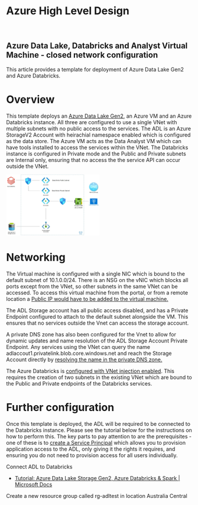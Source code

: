 # Azure High Level Design
<br/>

## Azure Data Lake, Databricks and Analyst Virtual Machine - closed network configuration
This article provides a template for deployment of Azure Data Lake Gen2 and Azure Databricks.


# Overview
This template deploys an [Azure Data Lake Gen2][DataLakeGen2Docs], an Azure VM and an Azure Databricks instance.  All three are configured to use a single VNet with multiple subnets with no public access to the services.
The ADL is an Azure StorageV2 Account with heirachial namespace enabled which is configured as the data store.  The Azure VM acts as the Data Analyst VM which can have tools installed to access the services within the VNet.  The Databricks instance is configured in Private mode and the Public and Private subnets are Internal only, ensuring that no access the the service API can occur outside the VNet.

<img src="images/highleveldesign.jpg" alt="HighLevelDesign" title="HighLevelDesign" width="50%" />

# Networking
The Virtual machine is configured with a single NIC which is bound to the default subnet of 10.1.0.0/24.  There is an NSG on the vNIC which blocks all ports except from the VNet, so other subnets in the same VNet can be accessed.  To access this virtual machine from the portal, or from a remote location a [Public IP would have to be added to the virtual machine.][PublicIP]

The ADL Storage account has all public access disabled, and has a Private Endpoint configured to attach to the default subnet alongside the VM.  This ensures that no services outside the Vnet can access the storage account.  

A private DNS zone has also been configured for the Vnet to allow for dynamic updates and name resolution of the ADL Storage Account Private Endpoint.  Any services using the VNet can query the name adlaccout1.privatelink.blob.core.windows.net and reach the Storage Account directly by [resolving the name in the private DNS zone.][PrivateDNS]

The Azure Databricks is [configured with VNet injection enabled][DataBricksVnet].  This requires the creation of two subnets in the existing VNet which are bound to the Public and Private endpoints of the Databricks services.

# Further configuration
Once this template is deployed, the ADL will be required to be connected to the Databricks instance.  Please see the tutorial below for the instructions on how to perform this.  The key parts to pay attention to are the prerequisites - one of these is to [create a Service Principal][ServicePrincipal] which allows you to provision application access to the ADL, only giving it the rights it requires, and ensuring you do not need to provision access for all users individually.

Connect ADL to Databricks
* [Tutorial: Azure Data Lake Storage Gen2, Azure Databricks & Spark | Microsoft Docs][AdlToDataBricksConfig]

Create a new resource group called rg-adltest in location Australia Central


<!-- Local -->
[Design]: images/highleveldesign.jpg

<!-- External -->
[AdlToDataBricksConfig]: https://docs.microsoft.com/en-us/azure/storage/blobs/data-lake-storage-use-databricks-spark
[DataLakeGen2Docs]: https://docs.microsoft.com/en-us/azure/storage/blobs/data-lake-storage-introduction
[PublicIP]: https://docs.microsoft.com/en-us/azure/virtual-network/ip-services/associate-public-ip-address-vm
[PrivateDNS]: https://docs.microsoft.com/en-us/azure/dns/private-dns-privatednszone
[DataBricksVnet]: https://docs.microsoft.com/en-us/azure/databricks/scenarios/quickstart-create-databricks-workspace-vnet-injection
[ServicePrincipal]: https://docs.microsoft.com/en-us/azure/active-directory/develop/howto-create-service-principal-portal
[PrivateLink]: https://docs.microsoft.com/en-us/azure/private-link/private-link-overview